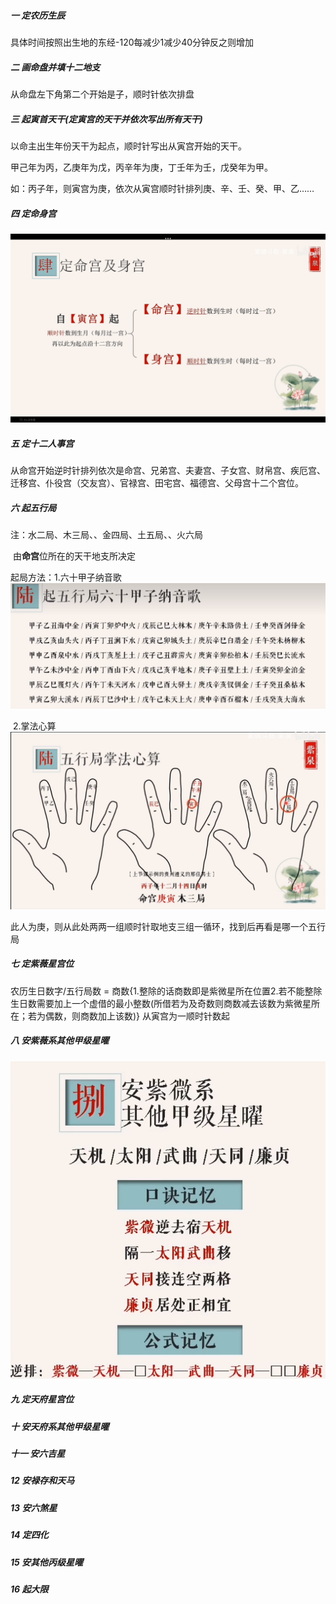 ##### 一 定农历生辰

具体时间按照出生地的东经-120每减少1减少40分钟反之则增加

##### 二 画命盘并填十二地支

从命盘左下角第二个开始是子，顺时针依次排盘

##### 三 起寅首天干(定寅宫的天干并依次写出所有天干)

以命主出生年份天干为起点，顺时针写出从寅宫开始的天干。

甲己年为丙，乙庚年为戊，丙辛年为庚，丁壬年为壬，戊癸年为甲。

如：丙子年，则寅宫为庚，依次从寅宫顺时针排列庚、辛、壬、癸、甲、乙……

##### 四 定命身宫

![定命身宫](../assets/排盘十六步/定命身宫.jpg)

##### 五 定十二人事宫

从命宫开始逆时针排列依次是命宫、兄弟宫、夫妻宫、子女宫、财帛宫、疾厄宫、迁移宫、仆役宫（交友宫）、官禄宫、田宅宫、福德宫、父母宫十二个宫位。

##### 六 起五行局

注：水二局、木三局、、金四局、土五局、、火六局

​         由**命宫**位所在的天干地支所决定

起局方法：1.六十甲子纳音歌![六十甲子纳音歌](../assets/排盘十六步/六十甲子纳音歌.png)

​					2.掌法心算![掌心算](../assets/排盘十六步/掌心算.png)

此人为庚，则从此处两两一组顺时针取地支三组一循环，找到后再看是哪一个五行局

##### 七 定紫薇星宫位

农历生日数字/五行局数 = 商数{1.整除的话商数即是紫微星所在位置2.若不能整除生日数需要加上一个虚借的最小整数(所借若为及奇数则商数减去该数为紫微星所在；若为偶数，则商数加上该数)} 从寅宫为一顺时针数起

##### 八 安紫薇系其他甲级星曜

![安紫微星系](../assets/排盘十六步/安紫微星系.png)

##### 九 定天府星宫位

##### 十 安天府系其他甲级星曜

##### 十一 安六吉星



##### 12 安禄存和天马

##### 13 安六煞星

##### 14 定四化



##### 15 安其他丙级星曜

##### 16 起大限
